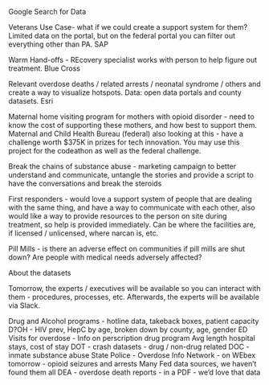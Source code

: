 Google Search for Data

Veterans Use Case- what if we could create a support system for them?  Limited data on the portal, but on the federal portal you can filter out everything other than PA. SAP

Warm Hand-offs - REcovery specialist works with person to help figure out treatment. Blue Cross

Relevant overdose deaths / related arrests / neonatal syndrome / others and create a way to visualize hotspots.  Data: open data portals and county datasets. Esri

Maternal home visiting program for mothers with opioid disorder - need to know the cost of supporting these mothers, and how best to support them.  Maternal and Child Health Bureau (federal) also looking at this - have a challenge worth $375K in prizes for tech innovation.  You may use this project for the codeathon as well as the federal challenge. 

Break the chains of substance abuse - marketing campaign to better understand and communicate, untangle the stories and provide a script to have the conversations and break the steroids

First responders - would love a support system of people that are dealing with the same thing, and have a way to communicate with each other, also would like a way to provide resources to the person on site during treatment, so help is provided immediately.  Can be where the facilities are, if licensed / unlicensed, where narcan is, etc. 

Pill Mills - is there an adverse effect on communities if pill mills are shut down?  Are people with medical needs adversely affected?

About the datasets

Tomorrow, the experts / executives will be available so you can interact with them - procedures, processes, etc.  Afterwards, the experts will be available via Slack. 

Drug and Alcohol programs - hotline data, takeback boxes, patient capacity
D?OH - HIV prev, HepC by age, broken down by county, age, gender
ED Visits for overdose - 
Info on perscription drug program
Avg length hospital stays, cost of stay
DOT - crash datasets - drug / non-drug related
DOC - inmate substance abuse
State Police - Overdose Info Network - on WEbex tomorrow - opioid seizures and arrests
Many Fed data sources, we haven’t found them all
DEA - overdose death reports - in a PDF - we’d love that data 
